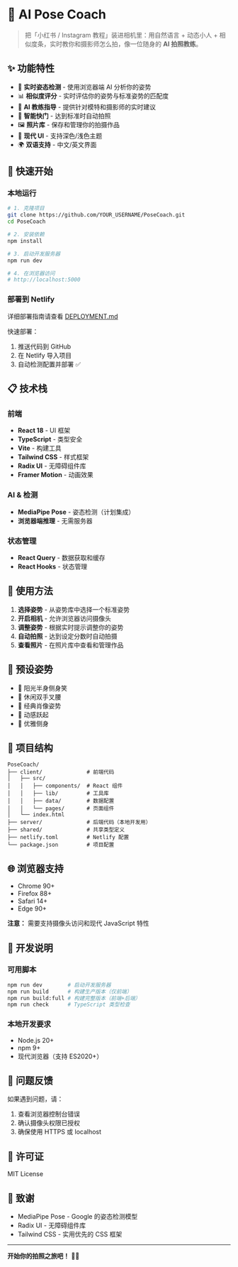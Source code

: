 # 🎯 AI Pose Coach

> 把「小红书 / Instagram 教程」装进相机里：用自然语言 + 动态小人 + 相似度条，实时教你和摄影师怎么拍，像一位随身的 **AI 拍照教练**。

## ✨ 功能特性

- 🎯 **实时姿态检测** - 使用浏览器端 AI 分析你的姿势
- 📊 **相似度评分** - 实时评估你的姿势与标准姿势的匹配度
- 🤖 **AI 教练指导** - 提供针对模特和摄影师的实时建议
- 📸 **智能快门** - 达到标准时自动拍照
- 🖼️ **照片库** - 保存和管理你的拍摄作品
- 🎨 **现代 UI** - 支持深色/浅色主题
- 🌍 **双语支持** - 中文/英文界面

## 🚀 快速开始

### 本地运行

```bash
# 1. 克隆项目
git clone https://github.com/YOUR_USERNAME/PoseCoach.git
cd PoseCoach

# 2. 安装依赖
npm install

# 3. 启动开发服务器
npm run dev

# 4. 在浏览器访问
# http://localhost:5000
```

### 部署到 Netlify

详细部署指南请查看 [DEPLOYMENT.md](./DEPLOYMENT.md)

快速部署：
1. 推送代码到 GitHub
2. 在 Netlify 导入项目
3. 自动检测配置并部署 ✅

## 📋 技术栈

### 前端
- **React 18** - UI 框架
- **TypeScript** - 类型安全
- **Vite** - 构建工具
- **Tailwind CSS** - 样式框架
- **Radix UI** - 无障碍组件库
- **Framer Motion** - 动画效果

### AI & 检测
- **MediaPipe Pose** - 姿态检测（计划集成）
- **浏览器端推理** - 无需服务器

### 状态管理
- **React Query** - 数据获取和缓存
- **React Hooks** - 状态管理

## 📱 使用方法

1. **选择姿势** - 从姿势库中选择一个标准姿势
2. **开启相机** - 允许浏览器访问摄像头
3. **调整姿势** - 根据实时提示调整你的姿势
4. **自动拍照** - 达到设定分数时自动拍摄
5. **查看照片** - 在照片库中查看和管理作品

## 🎨 预设姿势

- 🌅 阳光半身侧身笑
- 🚶 休闲双手叉腰
- 👔 经典肖像姿势
- 🏃 动感跃起
- 💃 优雅侧身

## 🔧 项目结构

```
PoseCoach/
├── client/              # 前端代码
│   ├── src/
│   │   ├── components/  # React 组件
│   │   ├── lib/         # 工具库
│   │   ├── data/        # 数据配置
│   │   └── pages/       # 页面组件
│   └── index.html
├── server/              # 后端代码（本地开发用）
├── shared/              # 共享类型定义
├── netlify.toml         # Netlify 配置
└── package.json         # 项目配置
```

## 🌐 浏览器支持

- Chrome 90+
- Firefox 88+
- Safari 14+
- Edge 90+

**注意：** 需要支持摄像头访问和现代 JavaScript 特性

## 📝 开发说明

### 可用脚本

```bash
npm run dev        # 启动开发服务器
npm run build      # 构建生产版本（仅前端）
npm run build:full # 构建完整版本（前端+后端）
npm run check      # TypeScript 类型检查
```

### 本地开发要求

- Node.js 20+
- npm 9+
- 现代浏览器（支持 ES2020+）

## 🐛 问题反馈

如果遇到问题，请：
1. 查看浏览器控制台错误
2. 确认摄像头权限已授权
3. 确保使用 HTTPS 或 localhost

## 📄 许可证

MIT License

## 🙏 致谢

- MediaPipe Pose - Google 的姿态检测模型
- Radix UI - 无障碍组件库
- Tailwind CSS - 实用优先的 CSS 框架

---

**开始你的拍照之旅吧！** 📸✨


